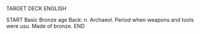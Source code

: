 TARGET DECK
ENGLISH

START
Basic
Bronze age
Back: n. Archaeol. Period when weapons and tools were usu. Made of bronze.
END
